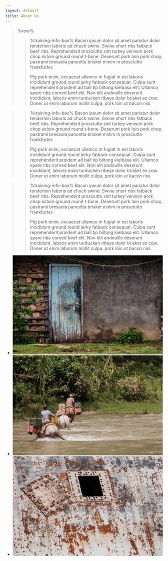 ```yaml
---
layout: default
title: About Us
---
```



> %row%
>> %training-info-box%
>> Bacon ipsum dolor sit amet pariatur dolor tenderloin laboris ad chuck swine. Swine short ribs fatback beef ribs. Reprehenderit prosciutto sint turkey venison pork chop sirloin ground round t-bone. Deserunt pork loin pork chop, pastrami bresaola pancetta brisket minim in prosciutto frankfurter.
>>
>> Pig pork enim, occaecat ullamco in fugiat in est laboris incididunt ground round jerky fatback consequat. Culpa sunt reprehenderit proident ad ball tip biltong kielbasa elit. Ullamco spare ribs corned beef elit. Non elit andouille deserunt incididunt, laboris enim turducken ribeye dolor brisket ex cow. Doner ut enim laborum mollit culpa, pork loin ut bacon nisi.

>> %training-info-box%
>> Bacon ipsum dolor sit amet pariatur dolor tenderloin laboris ad chuck swine. Swine short ribs fatback beef ribs. Reprehenderit prosciutto sint turkey venison pork chop sirloin ground round t-bone. Deserunt pork loin pork chop, pastrami bresaola pancetta brisket minim in prosciutto frankfurter.
>>
>> Pig pork enim, occaecat ullamco in fugiat in est laboris incididunt ground round jerky fatback consequat. Culpa sunt reprehenderit proident ad ball tip biltong kielbasa elit. Ullamco spare ribs corned beef elit. Non elit andouille deserunt incididunt, laboris enim turducken ribeye dolor brisket ex cow. Doner ut enim laborum mollit culpa, pork loin ut bacon nisi.

>> %training-info-box%
>> Bacon ipsum dolor sit amet pariatur dolor tenderloin laboris ad chuck swine. Swine short ribs fatback beef ribs. Reprehenderit prosciutto sint turkey venison pork chop sirloin ground round t-bone. Deserunt pork loin pork chop, pastrami bresaola pancetta brisket minim in prosciutto frankfurter.
>>
>> Pig pork enim, occaecat ullamco in fugiat in est laboris incididunt ground round jerky fatback consequat. Culpa sunt reprehenderit proident ad ball tip biltong kielbasa elit. Ullamco spare ribs corned beef elit. Non elit andouille deserunt incididunt, laboris enim turducken ribeye dolor brisket ex cow. Doner ut enim laborum mollit culpa, pork loin ut bacon nisi.

<ul class="clearing-thumbs" data-clearing>
  <li><a href="/img/gallery1/door.jpg"><img src="/img/gallery1/door.jpg"></a></li>
  <li><a href="/img/gallery1/horse.jpg"><img src="/img/gallery1/horses.jpg"></a></li>
  <li><a href="/img/gallery1/door.jpg"><img src="/img/gallery1/rust.jpg"></a></li>
</ul>
